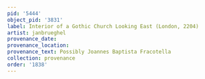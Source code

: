 ```yaml
---
pid: '5444'
object_pid: '3831'
label: Interior of a Gothic Church Looking East (London, 2204)
artist: janbrueghel
provenance_date:
provenance_location:
provenance_text: Possibly Joannes Baptista Fracotella
collection: provenance
order: '1838'
---
```

